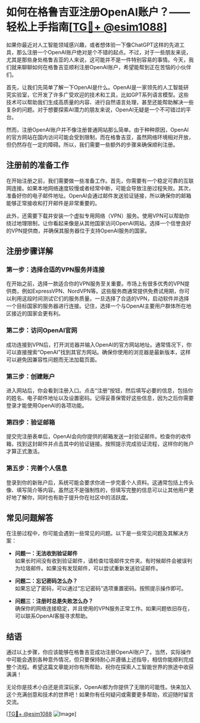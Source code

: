 # 如何在格鲁吉亚注册OpenAI账户？——轻松上手指南[[TG💪+ @esim1088](https://t.me/s/esim1088)]

如果你最近对人工智能领域感兴趣，或者想体验一下像ChatGPT这样的先进工具，那么注册一个OpenAI账户绝对是个不错的起点。不过，对于一些朋友来说，尤其是那些身处格鲁吉亚的人来说，这可能并不是一件特别容易的事情。今天，我们就来聊聊如何在格鲁吉亚顺利注册OpenAI账户，希望能帮到正在苦恼的小伙伴们。

首先，让我们先简单了解一下OpenAI是什么。OpenAI是一家领先的人工智能研究实验室，它开发了许多广受欢迎的技术和工具，比如GPT系列语言模型。这些技术可以帮助我们生成高质量的内容、进行自然语言处理，甚至还能帮助解决一些复杂的问题。对于想要探索AI潜力的朋友来说，OpenAI无疑是一个不可错过的平台。

然而，注册OpenAI账户并不像注册普通网站那么简单。由于种种原因，OpenAI的官方网站在国内访问可能会受到限制，而在格鲁吉亚，虽然网络环境相对开放，但仍然存在一定的障碍。所以，我们需要一些额外的步骤来确保顺利注册。

## 注册前的准备工作

在开始注册之前，我们需要做一些准备工作。首先，你需要有一个稳定可靠的互联网连接。如果本地网络速度较慢或者经常中断，可能会导致注册过程失败。其次，准备好你的电子邮件地址。OpenAI会通过邮件发送验证链接，所以确保你的邮箱能够正常接收和打开邮件是非常重要的。

此外，还需要下载并安装一个虚拟专用网络（VPN）服务。使用VPN可以帮助你绕过地理限制，让你看起来像是从其他国家访问OpenAI网站。选择一个信誉良好的VPN提供商，并确保其服务器位于支持OpenAI服务的国家。

## 注册步骤详解

### 第一步：选择合适的VPN服务并连接

在开始之前，选择一款适合你的VPN服务至关重要。市场上有很多优秀的VPN提供商，例如ExpressVPN、NordVPN等。这些服务商通常提供免费试用期，你可以利用这段时间测试它们的服务质量。一旦选择了合适的VPN，启动软件并选择一个目标国家的服务器进行连接。记住，选择一个与OpenAI主要用户群体所在地区接近的国家会更有利。

### 第二步：访问OpenAI官网

成功连接到VPN后，打开浏览器并输入OpenAI的官方网站地址。通常情况下，你可以直接搜索“OpenAI”找到其官方网站。确保你使用的浏览器是最新版本，这样可以避免因兼容性问题而无法加载页面。

### 第三步：创建账户

进入网站后，你会看到注册入口。点击“注册”按钮，然后填写必要的信息，包括你的姓名、电子邮件地址以及设置密码。记得妥善保管好这些信息，因为之后你需要登录才能使用OpenAI的各项功能。

### 第四步：验证邮箱

提交完注册表单后，OpenAI会向你提供的邮箱发送一封验证邮件。检查你的收件箱，找到这封邮件并点击其中的验证链接。按照提示完成验证流程，这样你的账户才算正式激活。

### 第五步：完善个人信息

登录到你的新账户后，系统可能会要求你进一步完善个人资料。这通常包括上传头像、填写简介等内容。虽然这不是强制性的，但填写完整的信息可以让其他用户更好地了解你，同时也有助于提升你在社区中的活跃度。

## 常见问题解答

在注册过程中，你可能会遇到一些常见的问题。以下是一些常见问题及其解决方案：

- **问题一：无法收到验证邮件**  
  如果长时间没有收到验证邮件，请检查垃圾邮件文件夹。有时候邮件会被误判为垃圾邮件。如果没有发现邮件，可以尝试重新发送验证邮件。

- **问题二：忘记密码怎么办？**  
  如果忘记了密码，可以通过“忘记密码”选项重置密码。按照提示操作即可。

- **问题三：注册时总是失败怎么办？**  
  确保你的网络连接稳定，并且使用的VPN服务正常工作。如果问题依旧存在，可以联系OpenAI客服寻求帮助。

## 结语

通过以上步骤，你应该能够在格鲁吉亚成功注册OpenAI账户了。当然，实际操作中可能会遇到各种意外情况，但只要保持耐心并遵循上述指导，相信你能顺利完成整个流程。希望这篇文章能对你有所帮助，祝你在探索人工智能世界的旅途中收获满满！

无论你是技术小白还是资深玩家，OpenAI都为你提供了无限的可能性。快来加入这个充满创意和技术的世界吧！如果你有任何疑问或需要更多帮助，欢迎随时留言交流。

[[TG💪+ @esim1088](https://t.me/s/esim1088) ![Image](https://i.postimg.cc/4NQfJmqS/Snipaste-2025-05-13-00-14-12.png)]